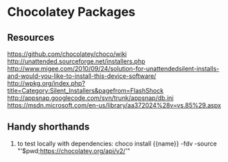 # Chocolatey Packages

## Resources ##
https://github.com/chocolatey/choco/wiki  
http://unattended.sourceforge.net/installers.php  
http://www.migee.com/2010/09/24/solution-for-unattendedsilent-installs-and-would-you-like-to-install-this-device-software/  
http://wpkg.org/index.php?title=Category:Silent_Installers&pagefrom=FlashShock
http://appsnap.googlecode.com/svn/trunk/appsnap/db.ini
https://msdn.microsoft.com/en-us/library/aa372024%28v=vs.85%29.aspx


## Handy shorthands ##
1. to test locally with dependencies:
choco install {{name}} -fdv -source "'$pwd;https://chocolatey.org/api/v2/'"
